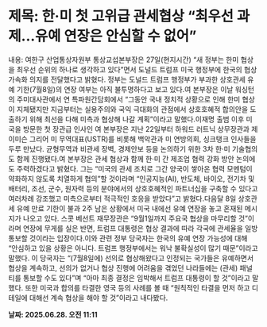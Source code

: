 # **제목: 한·미 첫 고위급 관세협상 “최우선 과제…유예 연장은 안심할 수 없어”**

  내용: 여한구 산업통상자원부 통상교섭본부장은 27일(현지시간) “새 정부는 한미 협상을 최우선 순위의 하나로 생각하고 있다”면서 도널드 트럼프 미국 행정부에 한국의 협상 가속화 의지를 전달했다고 밝혔다. 정부는 도널드 트럼프 행정부가 부과한 상호관세 유예 기한(7월8일)의 연장 여부는 아직 불투명하다고 보고 있다.여 본부장은 이날 워싱턴의 주미대사관에서 연 특파원간담회에서 “그동안 국내 정치적 상황으로 인해 한미 협상이 지체됐지만 지금부터는 실용주의와 국익 극대화의 관점에서 상호호혜적 합의안을 도출하기 위해 최선을 다해 미측과 협상해 나갈 계획”이라고 말했다.이재명 출범 이후 미국을 방문한 첫 장관급 인사인 여 본부장은 지난 22일부터 하워드 러트닉 상무장관과 제이미슨 그리어 미 무역대표(USTR)를 비롯해 백악관과 미 연방의회, 싱크탱크 인사들을 두루 만났다. 균형무역과 비관세 장벽, 경제안보 등을 논의하기 위한 3차 한·미 기술협의도 함께 진행됐다.여 본부장은 관세 협상과 함께 한·미 간 제조업 협력 강화 방안 논의에도 주력하겠다고 밝혔다. 그는 “미국의 관세 조치로 그간 양국이 쌓아온 협력 모멘텀이 약화하지 않도록 치열하게 협의”할 것이라며 “인공지능(AI), 반도체, 바이오, 전기차 및 배터리, 조선, 군수, 원자력 등의 분야에서의 상호호혜적인 파트너십을 구축할 수 있다고 여러차례 강조했고 미측으로부터 적극적인 호응을 받았다”고 밝혔다.다음달 8일 상호관세 유예 만료 기한이 불과 2주 남은 상황에서 미국 내에선 유예 연장을 놓고 혼재된 메시지가 나오고 있다. 스콧 베선트 재무장관은 “9월1일까지 주요국 협상을 마무리할 것”이라며 연장에 무게를 실은 반면, 트럼프 대통령은 협상 결과에 따라 각국에 관세율을 일방 통보할 것이라는 입장이다.이와 관련 정부 당국자는 한국의 유예 연장 가능성에 대해 “안심하고 있을 상황은 아니다. 트럼프 행정부에서는 워낙 불확실성이 많기 때문”이라고 말했다. 이 당국자는 “(7월8일에) 선의로 협상해왔다고 인정되는 국가들은 유예하면서 협상을 계속하고, 선의가 없거나 협상 진행에 어려움을 겪었던 나라들에는 (관세) 패널티를 통보할 수도 있다”며 “아마 최종 결정은 임박해서 트럼프 대통령이 할 것”이라고 말했다. 또한 미국과 합의를 타결한 영국 등의 사례를 볼 때 “원칙적인 타결을 먼저 하고 디테일에 대해선 계속 협상을 해야 할 것”이라고 내다봤다.

  **날짜: 2025.06.28. 오전 11:11**